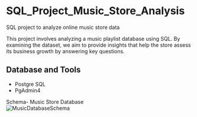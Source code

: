 # SQL_Project_Music_Store_Analysis
SQL project to analyze online music store data

This project involves analyzing a music playlist database using SQL. By examining the dataset, we aim to provide insights that help the store assess its business growth by answering key questions.



## Database and Tools
* Postgre SQL
* PgAdmin4

Schema- Music Store Database  
![MusicDatabaseSchema](https://user-images.githubusercontent.com/112153548/213707717-bfc9f479-52d9-407b-99e1-e94db7ae10a3.png)
